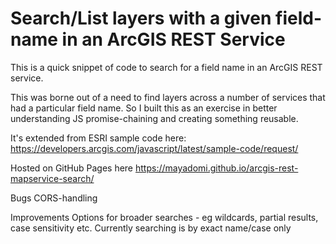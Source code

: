 # Search/List layers with a given field-name in an ArcGIS REST Service

This is a quick snippet of code to search for a field name in an ArcGIS REST service.

This was borne out of a need to find layers across a number of services that had a particular field name. So I built this as an exercise in better understanding JS promise-chaining and creating something reusable.

It's extended from ESRI sample code here: https://developers.arcgis.com/javascript/latest/sample-code/request/

Hosted on GitHub Pages here https://mayadomi.github.io/arcgis-rest-mapservice-search/

Bugs
CORS-handling

Improvements
Options for broader searches - eg wildcards, partial results, case sensitivity etc. Currently searching is by exact name/case only
